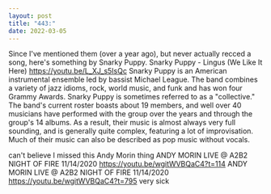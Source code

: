 ```yaml
---
layout: post
title: "443:"
date: 2022-03-05
---
```


Since I've mentioned them (over a year ago), but never actually recced a song, here's something by Snarky Puppy.
 Snarky Puppy - Lingus (We Like It Here)
https://youtu.be/L_XJ_s5IsQc Snarky Puppy is an American instrumental ensemble led by bassist Michael League. The band combines a variety of jazz idioms, rock, world music, and funk and has won four Grammy Awards. Snarky Puppy is sometimes referred to as a "collective." The band's current roster boasts about 19 members, and well over 40 musicians have performed with the group over the years and through the group's 14 albums. As a result, their music is almost always very full sounding, and is generally quite complex, featuring a lot of improvisation. Much of their music can also be described as pop music without vocals.

can't believe I missed this Andy Morin thing
 ANDY MORIN LIVE @ A2B2 NIGHT OF FIRE 11/14/2020
https://youtu.be/wgitWVBQaC4?t=114
 ANDY MORIN LIVE @ A2B2 NIGHT OF FIRE 11/14/2020
https://youtu.be/wgitWVBQaC4?t=795 very sick
